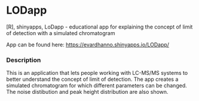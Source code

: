 # LODapp
[R], shinyapps, LoDapp - educational app for explaining the concept of limit of detection with a simulated chromatogram

App can be found here: https://evardhanno.shinyapps.io/LODapp/

### Description
This is an application that lets people working with LC-MS/MS systems to better understand the concept of limit of detection. The app creates a simulated chromatogram for which different parameters can be changed. The noise distibution and peak height distribution are also shown.

